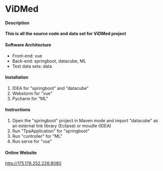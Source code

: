# ViDMed

#### Description
**This is all the source code and data set for ViDMed project**

#### Software Architecture

- Front-end: vue
- Back-end: springboot, datacube, ML
- Test data sets: data


#### Installation

1.  IDEA for "springboot" and "datacube"
2.  Webstorm for "vue"
3.  Pycharm for "ML"

#### Instructions

1.  Open the "springboot" project in Maven mode and import "datacube" as an external link library (Eclipse) or moudle (IDEA)
2.  Run "TpaApplication" for "springboot"
3.  Run "controller" for "ML"
4.  Run serve for "vue"


#### Online Website
 http://175.178.252.226:8080 
